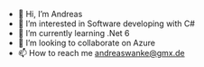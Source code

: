 - 👋 Hi, I’m Andreas
- 👀 I’m interested in Software developing with C#
- 🌱 I’m currently learning .Net 6
- 💞️ I’m looking to collaborate on Azure 
- 📫 How to reach me andreaswanke@gmx.de

<!---
wankeandreas/wankeandreas is a ✨ special ✨ repository because its `README.md` (this file) appears on your GitHub profile.
You can click the Preview link to take a look at your changes.
--->
